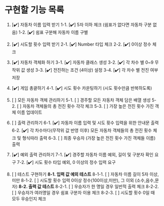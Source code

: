 # 구현할 기능 목록

1.  [✔️] 자동차 이름 입력 받기
    1-1. [✔️] 5자 이하 체크 (쉼표가 없다면 자동차 구분 없음)
    1-2. [✔️] 쉼표 구분해 자동차 이름 구별

2.  [✔️] 시도할 횟수 입력 받기
    2-1. [✔️] Number 타입 체크
    2-2. [✔️] 0이상 정수 체크

3.  [✔️] 자동차 객체화 하기
    3-1. [✔️] 자동차 클래스 생성
    3-2. [✔️] 각 차수 별 0~9 무작위 값 생성
    3-3. [✔️] 전진하는 조건 (4이상) 설정
    3-4. [✔️] 각 차수 별 전진 여부 저장

4.  [✔️] 게임 총괄하기
    4-1. [✔️] 시도 횟수 카운팅하기 (시도 횟수만큼 반복하도록)

5.  [ ] 모든 자동차 객체 관리하기
        5-1. [ ] 경주할 모든 자동차 객체 담은 배열 생성
        5-2. [ ] 자동차 객체들의 총 전진 횟수 각각 체크
        5-3. [ ] 가장 높은 전진 횟수 가진 객체 이름 업데이트

6.  [ ] 출력 관리하기
        6-1. [✔️] 자동차 이름 입력 및 시도 횟수 입력을 위한 안내문 출력
        6-2. [✔️] 각 차수마다(무작위 값 반영 이후) 모든 자동차 객체들의 총 전진 횟수 체크 및 형식따라 출력
        6-3. [ ] 최종 우승자 (가장 높은 전진 횟수 가진 객체들 이름) 출력

7.  [✔️] 예외 출력 관리하기
    7-1. [✔️] 경주할 자동차 이름 예외, 길이 및 구분자 확인 요구
    7-2. [✔️] 시도 횟수 타입 예외, 0 이상의 정수 입력 요구

8.  [ ] 테스트 구현하기
        **8-1. 입력 값 예외 테스트**
        8-1-1. [ ] 자동차 이름 길이 5자 이상, 미만
        8-1-2. [ ] 시도할 횟수 입력 0이상 정수(100이상,미만), 그 이외 (소수,음수,문자)
        **8-2. 출력 값 테스트**
        8-2-1. [ ] 우승자가 한 명일 경우 일반적 출력 체크
        8-2-2. [ ] 우승자가 여러명일 경우 쉼표 구분자 이용 체크
        8-2-3. [ ] 시도할 횟수 0일 때 모두 우승인지 체크
